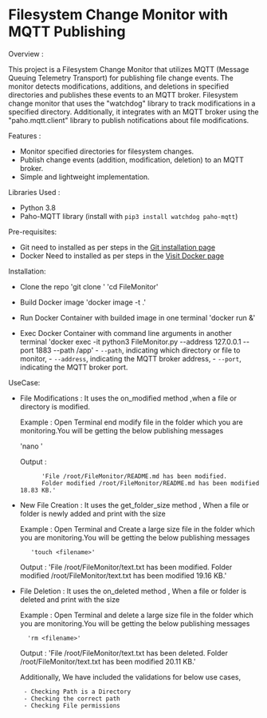 # Filesystem Change Monitor with MQTT Publishing

Overview :

This project is a Filesystem Change Monitor that utilizes MQTT (Message Queuing Telemetry Transport) for publishing file change events. The monitor detects modifications, additions, and deletions in specified directories and publishes these events to an MQTT broker. Filesystem change monitor that uses the "watchdog" library to track modifications in a specified directory. Additionally, it integrates with an MQTT broker using the "paho.mqtt.client" library to publish notifications about file modifications.

Features :

- Monitor specified directories for filesystem changes.
- Publish change events (addition, modification, deletion) to an MQTT broker.
- Simple and lightweight implementation.

Libraries Used :
- Python 3.8
- Paho-MQTT library (install with `pip3 install watchdog paho-mqtt`)

Pre-requisites:
- Git need to installed as per steps in the [Git installation page](https://git-scm.com/book/en/v2/Getting-Started-Installing-Git)
- Docker Need to installed as per steps in the [Visit Docker page](https://docs.docker.com/engine/install/ubuntu/)


 Installation:
- Clone the repo
    'git clone  <REPO LINK>'
    'cd FileMonitor' 

- Build Docker image 
    'docker image -t <imagename> .'

- Run Docker Container with builded image in one terminal
    'docker run <imagename> &'

- Exec Docker Container with command line arguments in another terminal
    'docker exec -it <containerid> python3 FileMonitor.py --address 127.0.0.1 --port 1883 --path /app'
        - `--path`, indicating which directory or file to monitor,
        - `--address`, indicating the MQTT broker address,
        - `--port`, indicating the MQTT broker port.

UseCase:

- File Modifications :
     It uses the on_modified method ,when a file or directory is modified.
    
    Example : Open Terminal end modify file in the folder which you are monitoring.You will be getting the below publishing messages

    'nano <Filename>'

    Output :

            'File /root/FileMonitor/README.md has been modified.
            Folder modified /root/FileMonitor/README.md has been modified 18.83 KB.'

        
- New File Creation :
    It uses the get_folder_size method , When a file or folder is newly added and print with the size

    Example : Open Terminal and Create a large size file in the folder which you are monitoring.You will be getting the below publishing messages

         'touch <filename>'

    Output : 
        'File /root/FileMonitor/text.txt has been modified.
         Folder modified /root/FileMonitor/text.txt has been modified 19.16 KB.'

-  File Deletion :
    It uses the on_deleted method , When a file or folder is deleted and print with the size

    Example : Open Terminal and delete a large size file in the folder which you are monitoring.You will be getting the below publishing messages

         'rm <filename>'

    Output : 
        'File /root/FileMonitor/text.txt has been deleted.
         Folder /root/FileMonitor/text.txt has been modified 20.11 KB.'


    Additionally, We have included the validations for below use cases,
   
        - Checking Path is a Directory
        - Checking the correct path 
        - Checking File permissions
        











